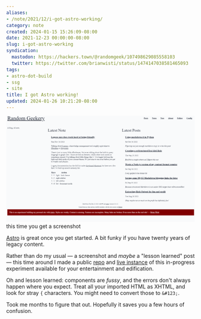 ```yaml
---
aliases:
- /note/2021/12/i-got-astro-working/
category: note
created: 2024-01-15 15:26:09-08:00
date: 2021-12-23 00:00:00-08:00
slug: i-got-astro-working
syndication:
  mastodon: https://hackers.town/@randomgeek/107498629085558103
  twitter: https://twitter.com/brianwisti/status/1474147038581465093
tags:
- astro-dot-build
- ssg
- site
title: I got Astro working!
updated: 2024-01-26 10:21:20-08:00
---
```


![attachments/img/2021/cover-2021-12-23.png](../../../attachments/img/2021/cover-2021-12-23.png)
this time you get a screenshot

[Astro](../../../card/Astro.md) is great once you get started. A bit funky if you have twenty years of legacy content.

Rather than do my usual — a screenshot and *maybe* a "lesson learned" post — this time around I made a public [repo](https://github.com/brianwisti/rgb-astro) and [live instance](https://quirky-wozniak-e4e36f.netlify.app) of this in-progress experiment available for your entertainment and edification.

Oh and lesson learned: components are *fussy*, and the errors don't always happen where you expect. Treat all your imported HTML as XHTML, and look for stray `{` characters. You might need to convert those to `&#123;`.

Took me months to figure that out. Hopefully it saves you a few hours of confusion.
